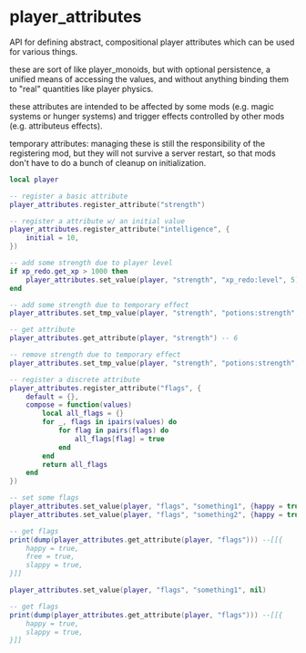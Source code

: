 # player_attributes

API for defining abstract, compositional player attributes which can be used for various things.

these are sort of like player_monoids, but with optional persistence, a unified means of accessing the values,
and without anything binding them to "real" quantities like player physics.

these attributes are intended to be affected by some mods (e.g. magic systems or hunger systems) and
trigger effects controlled by other mods (e.g. attributeus effects).

temporary attributes: managing these is still the responsibility of the registering mod, but they will not survive a
                      server restart, so that mods don't have to do a bunch of cleanup on initialization.

```lua
local player

-- register a basic attribute
player_attributes.register_attribute("strength")

-- register a attribute w/ an initial value
player_attributes.register_attribute("intelligence", {
    initial = 10,
})

-- add some strength due to player level
if xp_redo.get_xp > 1000 then
    player_attributes.set_value(player, "strength", "xp_redo:level", 5)
end

-- add some strength due to temporary effect
player_attributes.set_tmp_value(player, "strength", "potions:strength", 1)

-- get attribute
player_attributes.get_attribute(player, "strength") -- 6

-- remove strength due to temporary effect
player_attributes.set_tmp_value(player, "strength", "potions:strength", nil)

-- register a discrete attribute
player_attributes.register_attribute("flags", {
    default = {},
    compose = function(values)
        local all_flags = {}
        for _, flags in ipairs(values) do
            for flag in pairs(flags) do
                all_flags[flag] = true
            end
        end
        return all_flags
    end
})

-- set some flags
player_attributes.set_value(player, "flags", "something1", {happy = true, free = true})
player_attributes.set_value(player, "flags", "something2", {happy = true, slappy = true})

-- get flags
print(dump(player_attributes.get_attribute(player, "flags"))) --[[{
    happy = true,
    free = true,
    slappy = true,
}]]

player_attributes.set_value(player, "flags", "something1", nil)

-- get flags
print(dump(player_attributes.get_attribute(player, "flags"))) --[[{
    happy = true,
    slappy = true,
}]]
```
